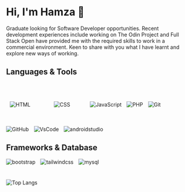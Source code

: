 <h1  align="left"> Hi, I'm Hamza 👋</h2>

<p  align="left">Graduate looking for Software Developer opportunities. Recent development experiences include working on
The Odin Project and Full Stack Open have provided me with the required skills to work in a commercial
environment. Keen to share with you what I have learnt and explore new ways of working.
</p>


<h2  align="left">Languages & Tools</h2>

<p align="left">
<img alt="HTML"  style="margin:10px;" src="https://img.shields.io/badge/HTML5-E34F26.svg?style=for-the-badge&logo=HTML5&logoColor=white" />
<img alt="CSS" style="margin:50px;" src="https://img.shields.io/badge/CSS3-1572B6.svg?style=for-the-badge&logo=CSS3&logoColor=white" />
<img alt="JavaScript" style="margin-right:10px;" src="https://img.shields.io/badge/JavaScript-F7DF1E.svg?style=for-the-badge&logo=JavaScript&logoColor=black" />
<img alt="PHP" style="margin-right:10px;" src="https://img.shields.io/badge/PHP-777BB4.svg?style=for-the-badge&logo=PHP&logoColor=white" />
<img  alt="Git"  style="padding-right:10px;"  src="https://img.shields.io/badge/Git-F05032.svg?style=for-the-badge&logo=Git&logoColor=white" />
<img  alt="GitHub"  style="padding-right:10px;"  src="https://img.shields.io/badge/GitHub-181717.svg?style=for-the-badge&logo=GitHub&logoColor=white" />
<img  alt="VsCode" style="padding-right:10px;" src="https://img.shields.io/badge/Visual%20Studio%20Code-007ACC.svg?style=for-the-badge&logo=Visual-Studio-Code&logoColor=white" />
<img  alt="androidstudio" style="padding-right:10px;" src="https://img.shields.io/badge/Android%20Studio-3DDC84.svg?style=for-the-badge&logo=Android-Studio&logoColor=white" />
</p>


<h2  align="left">Frameworks & Database</h2>
<p align="left">
<img  alt="bootstrap" style="padding-right:10px;" src="https://img.shields.io/badge/Bootstrap-7952B3.svg?style=for-the-badge&logo=Bootstrap&logoColor=white" />
<img  alt="tailwindcss" style="padding-right:10px;" src="https://img.shields.io/badge/Tailwind%20CSS-06B6D4.svg?style=for-the-badge&logo=Tailwind-CSS&logoColor=white" />
<img  alt="mysql" style="padding-right:10px;" src="https://img.shields.io/badge/MySQL-4479A1.svg?style=for-the-badge&logo=MySQL&logoColor=white" />
</p>

#

![Top Langs](https://github-readme-stats.vercel.app/api/top-langs/?username=h4m24-a&layout=compact)
